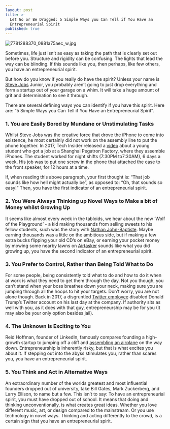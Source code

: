 ```yaml
---
layout: post
title: >-
  Let Go or Be Dragged: 5 Simple Ways you Can Tell if You Have an
  Entrepreneurial Spirit
published: true
---
```


![7781288370_0881a75aec_w.jpg]({{site.baseurl}}/_posts/7781288370_0881a75aec_w.jpg)


Sometimes, life just isn’t as easy as taking the path that is clearly set out before you. Structure and rigidity can be confusing. The lights that lead the way can be blinding. If this sounds like you, then perhaps, like few others, you have an entrepreneurial spirit. 

But how do you know if you really do have the spirit? Unless your name is [Steve Jobs](https://en.wikipedia.org/wiki/Steve_Jobs) Junior, you probably aren’t going to just drop everything and form a startup out of your garage on a whim. It will take a huge amount of grit and determination to see it through. 

There are several defining ways you can identify if you have this spirit. Here are: “5 Simple Ways you Can Tell if You Have an Entrepreneurial Spirit”.

### **1. You are Easily Bored by Mundane or Unstimulating Tasks**

Whilst Steve Jobs was the creative force that drove the iPhone to come into existence, he most certainly did not work on the assembly line to put the phone together. In 2017, Tech Insider released a [video](https://youtu.be/EDYT36np2mA) about a young student who got a job at a Shanghai Pegatron Factory, where they assemble iPhones. The student worked for night shifts (7:30PM to7:30AM), 6 days a week. His job was to put one screw in the phone that attached the case to the front speaker, for 12 hours at a time. 

If, when reading this above paragraph, your first thought is: “That job sounds like how hell might actually be”, as opposed to: “Oh, that sounds so easy!” Then, you have the first indicator of an entrepreneurial spirit.

### **2. You Were Always Thinking up Novel Ways to Make a bit of Money whilst Growing Up**

It seems like almost every week in the tabloids, we hear about the new ‘Wolf of the Playground’ - a kid making thousands from selling sweets to his fellow students, such was the story with [Nathan John-Baptiste](https://www.independent.co.uk/news/uk/home-news/teenager-tuck-shop-wolf-walthamstow-1150-week-earn-school-nathan-john-baptiste-north-london-a7834996.html). Maybe earning thousands was a little on the ambitious side, but if making a few extra bucks flipping your old CD’s on eBay, or earning your pocket money by mowing some nearby lawns on [Airtasker](https://www.news.com.au/technology/online/social/how-australias-top-airtasker-made-171000-using-the-service/news-story/f986d3d892a354b55ac67c0c27358b76) sounds like what you did growing up, you have the second indicator of an entrepreneurial spirit.

### **3. You Prefer to Control, Rather than Being Told What to Do**

For some people, being consistently told what to do and how to do it when at work is what they need to get them through the day. Not you though, you can’t stand when your boss breathes down your neck, making sure you are jumping through all the hoops to hit your targets. Don’t worry, you are not alone though. Back in 2017, a disgruntled [Twitter employee](https://techcrunch.com/2017/11/29/meet-the-man-who-deactivated-trumps-twitter-account/) disabled Donald Trump’s Twitter account on his last day at the company. If authority sits as well with you, as it does with that guy, entrepreneurship may be for you (It may also be your only option besides jail).

### **4. The Unknown is Exciting to You**

Reid Hoffman, founder of LinkedIn, famously compares founding a high-growth startup to jumping off a cliff and [assembling an airplane](https://www.fastcompany.com/3009831/how-linkedins-reid-hoffman-jumped-off-a-cliff-and-built-an-airplane) on the way down. Entrepreneurship is inherently risky, but that is what excites you about it. If stepping out into the abyss stimulates you, rather than scares you, you have an entrepreneurial spirit.

### **5. You Think and Act in Alternative Ways**

An extraordinary number of the worlds greatest and most influential founders dropped out of university, take Bill Gates, Mark Zuckerberg, and Larry Ellison, to name but a few. This isn’t to say: To have an entrepreneurial spirit, you must have dropped out of school. It means that doing and thinking unconventionally, is what creates great ideas. Whether you love different music, art, or design compared to the mainstream. Or you use technology in novel ways. Thinking and acting differently to the crowd, is a certain sign that you have an entrepreneurial spirit.
